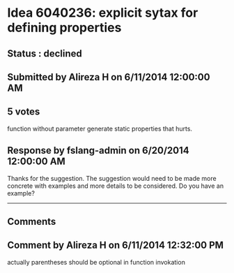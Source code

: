 # Idea 6040236: explicit sytax for defining properties #

## Status : declined

## Submitted by Alireza H on 6/11/2014 12:00:00 AM

## 5 votes

function without parameter generate static properties
that hurts.



## Response by fslang-admin on 6/20/2014 12:00:00 AM

Thanks for the suggestion. The suggestion would need to be made more concrete with examples and more details to be considered.
Do you have an example?

------------------------
## Comments


## Comment by Alireza H on 6/11/2014 12:32:00 PM
actually parentheses should be optional in function invokation

